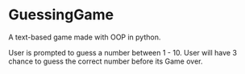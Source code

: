 # GuessingGame

A text-based game made with OOP in python. 

User is prompted to guess a number between 1 - 10.
User will have 3 chance to guess the correct number before its Game over.
